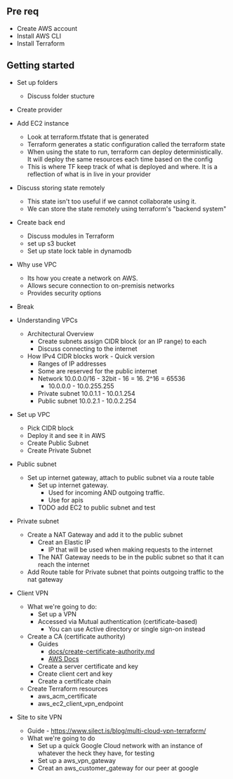## Pre req
- Create AWS account
- Install AWS CLI
- Install Terraform

## Getting started
- Set up folders
  - Discuss folder stucture

- Create provider



- Add EC2 instance
  - Look at terraform.tfstate that is generated
  - Terraform generates a static configuration called the terraform state
  - When using the state to run, terraform can deploy deterministically. It will deploy the same resources each time based on the config
  - This is where TF keep track of what is deployed and where. It is a reflection of what is in live in your provider

- Discuss storing state remotely
  - This state isn't too useful if we cannot collaborate using it.
  - We can store the state remotely using terraform's "backend system"

- Create back end
  - Discuss modules in Terraform
  - set up s3 bucket
  - Set up state lock table in dynamodb

- Why use VPC
  - Its how you create a network on AWS.
  - Allows secure connection to on-premisis networks
  - Provides security options
- Break

- Understanding VPCs
  - Architectural Overview
    - Create subnets assign CIDR block (or an IP range) to each
    - Discuss connecting to the internet
  - How IPv4 CIDR blocks work - Quick version
    - Ranges of IP addresses
    - Some are reserved for the public internet
    - Network 10.0.0.0/16 - 32bit - 16 = 16. 2^16 = 65536
      - 10.0.0.0 - 10.0.255.255
    - Private subnet 10.0.1.1 - 10.0.1.254
    - Public subnet 10.0.2.1 - 10.0.2.254

- Set up VPC
  - Pick CIDR block
  - Deploy it and see it in AWS
  - Create Public Subnet
  - Create Private Subnet

- Public subnet
  - Set up internet gateway, attach to public subnet via a route table
    - Set up internet gateway.
      - Used for incoming AND outgoing traffic.
      - Use for apis
    - TODO add EC2 to public subnet and test

- Private subnet
  - Create a NAT Gateway and add it to the public subnet
    - Creat an Elastic IP
      - IP that will be used when making requests to the internet
    - The NAT Gateway needs to be in the public subnet so that it can reach the internet
  - Add Route table for Private subnet that points outgoing traffic to the nat gateway

- Client VPN
  - What we're going to do:
    - Set up a VPN
    - Accessed via Mutual authentication (certificate-based)
      - You can use Active directory or single sign-on instead
  - Create a CA (certificate authority)
    - Guides
      - [docs/create-certificate-authority.md](create-certificate-authority.md)
      - [AWS Docs](https://docs.aws.amazon.com/vpn/latest/clientvpn-admin/client-authentication.html)
    - Create a server certificate and key
    - Create client cert and key
    - Create a certificate chain
  - Create Terraform resources
    - aws_acm_certificate
    - aws_ec2_client_vpn_endpoint

- Site to site VPN
  - Guide - https://www.silect.is/blog/multi-cloud-vpn-terraform/
  - What we're going to do
    - Set up a quick Google Cloud network with an instance of whatever the heck they have, for testing
    - Set up a aws_vpn_gateway
    - Creat an aws_customer_gateway for our peer at google
